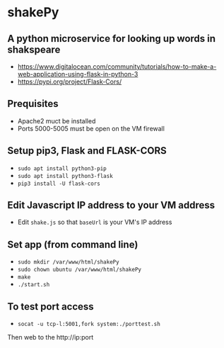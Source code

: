 # shakePy
## A python microservice for looking up words in shakspeare
 - https://www.digitalocean.com/community/tutorials/how-to-make-a-web-application-using-flask-in-python-3
 - https://pypi.org/project/Flask-Cors/

## Prequisites
 - Apache2 muct be installed
 - Ports 5000-5005 must be open on the VM firewall

## Setup pip3, Flask and FLASK-CORS
 - ```sudo apt install python3-pip```
 - ```sudo apt install python3-flask```
 - ```pip3 install -U flask-cors```

## Edit Javascript IP address to your VM address
 - Edit ```shake.js``` so that ```baseUrl``` is your VM's IP address
 
## Set app (from command line)
 - ```sudo mkdir /var/www/html/shakePy```
 - ```sudo chown ubuntu /var/www/html/shakePy```
 - ```make```
 - ```./start.sh```

## To test port access
 - ```socat -u tcp-l:5001,fork system:./porttest.sh```

Then web to the http://ip:port
